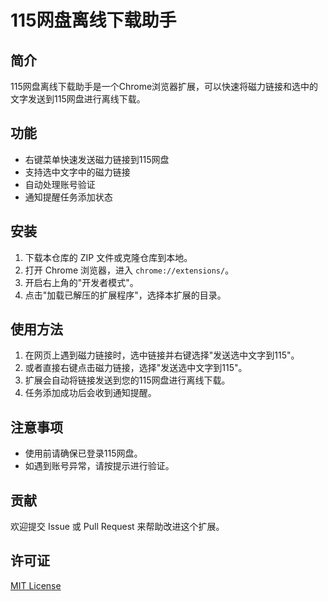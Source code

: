 # 115网盘离线下载助手

## 简介

115网盘离线下载助手是一个Chrome浏览器扩展，可以快速将磁力链接和选中的文字发送到115网盘进行离线下载。

## 功能

- 右键菜单快速发送磁力链接到115网盘
- 支持选中文字中的磁力链接
- 自动处理账号验证
- 通知提醒任务添加状态

## 安装

1. 下载本仓库的 ZIP 文件或克隆仓库到本地。
2. 打开 Chrome 浏览器，进入 `chrome://extensions/`。
3. 开启右上角的"开发者模式"。
4. 点击"加载已解压的扩展程序"，选择本扩展的目录。

## 使用方法

1. 在网页上遇到磁力链接时，选中链接并右键选择"发送选中文字到115"。
2. 或者直接右键点击磁力链接，选择"发送选中文字到115"。
3. 扩展会自动将链接发送到您的115网盘进行离线下载。
4. 任务添加成功后会收到通知提醒。

## 注意事项

- 使用前请确保已登录115网盘。
- 如遇到账号异常，请按提示进行验证。

## 贡献

欢迎提交 Issue 或 Pull Request 来帮助改进这个扩展。

## 许可证

[MIT License](LICENSE)
